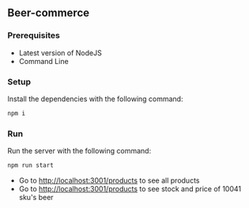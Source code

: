 ## Beer-commerce

### Prerequisites

- Latest version of NodeJS
- Command Line

### Setup

Install the dependencies with the following command:

```js
npm i
```

### Run

Run the server with the following command:

```js
npm run start
```

- Go to [http://localhost:3001/products](http://localhost:3001/products) to see all products
- Go to [http://localhost:3001/products](http://localhost:3001/stock-price/10041) to see stock and price of 10041 sku's beer
